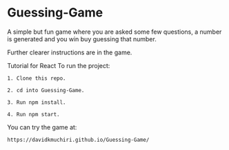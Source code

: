 # Guessing-Game
A simple but fun game where you are asked some few questions, a number is generated
and you win buy guessing that number.

Further clearer instructions are in the game.

Tutorial for React To run the project:

	1. Clone this repo.

	2. cd into Guessing-Game.

	3. Run npm install.

	4. Run npm start.

You can try the game at:

	https://davidkmuchiri.github.io/Guessing-Game/